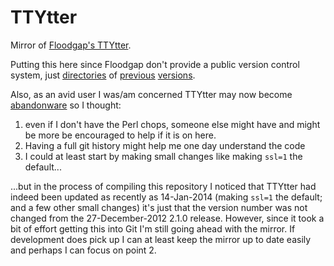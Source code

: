 # TTYtter

Mirror of [Floodgap's TTYtter](http://www.floodgap.com/software/ttytter/).

Putting this here since Floodgap don't provide a public version control system, just [directories](http://www.floodgap.com/software/ttytter/old/) of [previous](http://www.floodgap.com/software/ttytter/dist1/) [versions](http://www.floodgap.com/software/ttytter/dist2/).

Also, as an avid user I was/am concerned TTYtter may now become [abandonware](https://alpha.app.net/doctorlinguist/post/14713461#14708185) so I thought:

1. even if I don't have the Perl chops, someone else might have and might be more be encouraged to help if it is on here.
2. Having a full git history might help me one day understand the code
3. I could at least start by making small changes like making `ssl=1` the default...

...but in the process of compiling this repository I noticed that TTYtter had indeed been updated as recently as 14-Jan-2014 (making `ssl=1` the default; and a few other small changes) it's just that the version number was not changed from the 27-December-2012 2.1.0 release. However, since it took a bit of effort getting this into Git I'm still going ahead with the mirror. If development does pick up I can at least keep the mirror up to date easily and perhaps I can focus on point 2.

